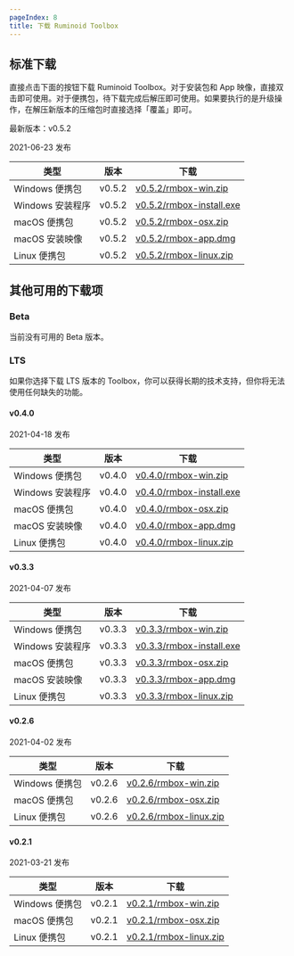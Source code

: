```yaml
---
pageIndex: 8
title: 下载 Ruminoid Toolbox
---
```


## 标准下载

直接点击下面的按钮下载 Ruminoid Toolbox。对于安装包和 App 映像，直接双击即可使用。对于便携包，待下载完成后解压即可使用。如果要执行的是升级操作，在解压新版本的压缩包时直接选择「覆盖」即可。

最新版本：v0.5.2

2021-06-23 发布

类型|版本|下载
-|-|-
Windows 便携包|v0.5.2|[v0.5.2/rmbox-win.zip](https://vbox-down-a.obs.cn-east-3.myhuaweicloud.com/rmbox/v0.5.2/rmbox-win.zip)
Windows 安装程序|v0.5.2|[v0.5.2/rmbox-install.exe](https://vbox-down-a.obs.cn-east-3.myhuaweicloud.com/rmbox/v0.5.2/rmbox-install.exe)
macOS 便携包|v0.5.2|[v0.5.2/rmbox-osx.zip](https://vbox-down-a.obs.cn-east-3.myhuaweicloud.com/rmbox/v0.5.2/rmbox-osx.zip)
macOS 安装映像|v0.5.2|[v0.5.2/rmbox-app.dmg](https://vbox-down-a.obs.cn-east-3.myhuaweicloud.com/rmbox/v0.5.2/rmbox-app.dmg)
Linux 便携包|v0.5.2|[v0.5.2/rmbox-linux.zip](https://vbox-down-a.obs.cn-east-3.myhuaweicloud.com/rmbox/v0.5.2/rmbox-linux.zip)

## 其他可用的下载项

### Beta

当前没有可用的 Beta 版本。

### LTS <Badge type="error" text="不推荐"/>

如果你选择下载 LTS 版本的 Toolbox，你可以获得长期的技术支持，但你将无法使用任何缺失的功能。

#### v0.4.0

2021-04-18 发布

类型|版本|下载
-|-|-
Windows 便携包|v0.4.0|[v0.4.0/rmbox-win.zip](https://vbox-down-a.obs.cn-east-3.myhuaweicloud.com/rmbox/v0.4.0/rmbox-win.zip)
Windows 安装程序|v0.4.0|[v0.4.0/rmbox-install.exe](https://vbox-down-a.obs.cn-east-3.myhuaweicloud.com/rmbox/v0.4.0/rmbox-install.exe)
macOS 便携包|v0.4.0|[v0.4.0/rmbox-osx.zip](https://vbox-down-a.obs.cn-east-3.myhuaweicloud.com/rmbox/v0.4.0/rmbox-osx.zip)
macOS 安装映像|v0.4.0|[v0.4.0/rmbox-app.dmg](https://vbox-down-a.obs.cn-east-3.myhuaweicloud.com/rmbox/v0.4.0/rmbox-app.dmg)
Linux 便携包|v0.4.0|[v0.4.0/rmbox-linux.zip](https://vbox-down-a.obs.cn-east-3.myhuaweicloud.com/rmbox/v0.4.0/rmbox-linux.zip)

#### v0.3.3

2021-04-07 发布

类型|版本|下载
-|-|-
Windows 便携包|v0.3.3|[v0.3.3/rmbox-win.zip](https://vbox-down-a.obs.cn-east-3.myhuaweicloud.com/rmbox/v0.3.3/rmbox-win.zip)
Windows 安装程序|v0.3.3|[v0.3.3/rmbox-install.exe](https://vbox-down-a.obs.cn-east-3.myhuaweicloud.com/rmbox/v0.3.3/rmbox-install.exe)
macOS 便携包|v0.3.3|[v0.3.3/rmbox-osx.zip](https://vbox-down-a.obs.cn-east-3.myhuaweicloud.com/rmbox/v0.3.3/rmbox-osx.zip)
macOS 安装映像|v0.3.3|[v0.3.3/rmbox-app.dmg](https://vbox-down-a.obs.cn-east-3.myhuaweicloud.com/rmbox/v0.3.3/rmbox-app.dmg)
Linux 便携包|v0.3.3|[v0.3.3/rmbox-linux.zip](https://vbox-down-a.obs.cn-east-3.myhuaweicloud.com/rmbox/v0.3.3/rmbox-linux.zip)

#### v0.2.6

2021-04-02 发布

类型|版本|下载
-|-|-
Windows 便携包|v0.2.6|[v0.2.6/rmbox-win.zip](https://vbox-down-a.obs.cn-east-3.myhuaweicloud.com/rmbox/v0.2.6/rmbox-win.zip)
macOS 便携包|v0.2.6|[v0.2.6/rmbox-osx.zip](https://vbox-down-a.obs.cn-east-3.myhuaweicloud.com/rmbox/v0.2.6/rmbox-osx.zip)
Linux 便携包|v0.2.6|[v0.2.6/rmbox-linux.zip](https://vbox-down-a.obs.cn-east-3.myhuaweicloud.com/rmbox/v0.2.6/rmbox-linux.zip)

#### v0.2.1

2021-03-21 发布

类型|版本|下载
-|-|-
Windows 便携包|v0.2.1|[v0.2.1/rmbox-win.zip](https://vbox-down-a.obs.cn-east-3.myhuaweicloud.com/rmbox/v0.2.1/rmbox-win.zip)
macOS 便携包|v0.2.1|[v0.2.1/rmbox-osx.zip](https://vbox-down-a.obs.cn-east-3.myhuaweicloud.com/rmbox/v0.2.1/rmbox-osx.zip)
Linux 便携包|v0.2.1|[v0.2.1/rmbox-linux.zip](https://vbox-down-a.obs.cn-east-3.myhuaweicloud.com/rmbox/v0.2.1/rmbox-linux.zip)
